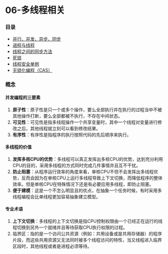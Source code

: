 # 06-多线程相关

### 目录

* [并行、并发、异步、同步](bing-hang-bing-fa-yi-bu-tong-bu.md)
* [进程与线程](jin-cheng-yu-xian-cheng.md)
* [线程之间的同步方法](xian-cheng-zhi-jian-de-tong-bu-fang-fa.md)
* [死锁](si-suo.md)
* [线程安全单例](xian-cheng-an-quan-dan-li.md)
* [无锁化编程（CAS）](wu-suo-hua-bian-cheng.md)

### 概念

#### 并发编程的三要素

1. **原子性**：原子性是只一个或多个操作，要么全部执行并在执行的过程当中不被其他操作打断，要么全部都被不执行，不存在中间状态。
2. **可见性**：可见性是指多线程操作一个共享变量时，其中一个线程对变量进行修改之后，其他线程就立刻可以看到修改结果。
3. **有序性**：有序性是指程序的执行按照代码的先后顺序来执行。

#### 多线程的价值

1. **发挥多核CPU的优势**：多线程可以真正发挥出多核CPU的优势，达到充分利用CPU的目的，采用多线程的方式同时完成几件事情并且互不干扰。
2. **防止阻塞**：从程序运行效率的角度来看，单核CPU不但不会发挥出多线程优势，反而会因为在单核CPU上运行多线程导致上下文切换，而降低程序的整体效率。但是单核CPU在特殊情况下还是有必要应用多线程，即防止阻塞。
3. **便于建模**：这是一个不怎么明显且的优点，在抽象一个任务时候，有时采用多线程编程会比单线程更加容易抽象建立模型。

#### 专业术语

1. **上下文切换**：多线程的上下文切换是指CPU控制权限由一个已经正在运行的线程切换到另外一个就绪并且等待获取CPU执行权限的过程。
2. 临界区：指的是一个访问公共资源（例如：共用设备或是共用存储器）的程序片段，而这些共用资源又无法同时被多个线程访问的特性，当又线程进入临界区段时，其他线程或者是进程必须等待。



